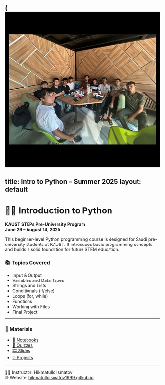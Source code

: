 (![Python Logo](assets/images/me.jpeg)
---
title: Intro to Python – Summer 2025
layout: default
---


# 👨‍💻 Introduction to Python  
**KAUST STEPs Pre-University Program**  
**June 29 – August 14, 2025**

This beginner-level Python programming course is designed for Saudi pre-university students at KAUST. It introduces basic programming concepts and builds a solid foundation for future STEM education.

### 📚 Topics Covered
- Input & Output
- Variables and Data Types
- Strings and Lists
- Conditionals (if/else)
- Loops (for, while)
- Functions
- Working with Files
- Final Project

---

### 📂 Materials
- [📁 Notebooks](./notebooks/)
- [🧪 Quizzes](./quizzes/)
- [🎞️ Slides](./slides/)
- [💡 Projects](./projects/)

---

👨‍🏫 Instructor: Hikmatullo Ismatov  
🌐 Website: [hikmatulloismatov1999.github.io](https://hikmatulloismatov1999.github.io)
